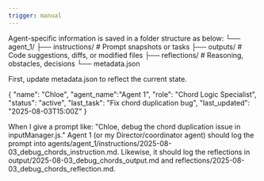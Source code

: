 ```yaml
---
trigger: manual
---
```


Agent-specific information is saved in a folder structure as below: 
└── agent_1/
    ├── instructions/      # Prompt snapshots or tasks
    ├── outputs/           # Code suggestions, diffs, or modified files
    ├── reflections/       # Reasoning, obstacles, decisions
    └── metadata.json  

First, update metadata.json to reflect the current state. 

{
  "name": "Chloe",
 "agent_name":"Agent 1",
  "role": "Chord Logic Specialist",
  "status": "active",
  "last_task": "Fix chord duplication bug",
  "last_updated": "2025-08-03T15:00Z"
}


When I give a prompt like:
"Chloe, debug the chord duplication issue in inputManager.js."
Agent 1 (or my Director/coordinator agent) should log the prompt into agents/agent_1/instructions/2025-08-03_debug_chords_instruction.md. Likewise, it should log the reflections in output/2025-08-03_debug_chords_output.md and reflections/2025-08-03_debug_chords_reflection.md. 

